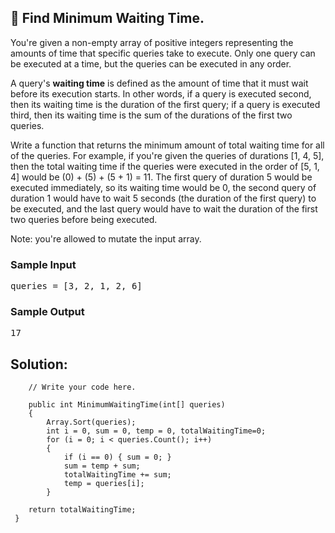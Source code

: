 
## 🧐 Find Minimum Waiting Time.

<div  ae-workspace-dark"><div class="html">
<p>
  You're given a non-empty array of positive integers representing the amounts
  of time that specific queries take to execute. Only one query can be executed
  at a time, but the queries can be executed in any order.
</p>
<p>
  A query's <b>waiting time</b> is defined as the amount of time that it must
  wait before its execution starts. In other words, if a query is executed
  second, then its waiting time is the duration of the first query; if a query
  is executed third, then its waiting time is the sum of the durations of the
  first two queries.
</p>
<p>
  Write a function that returns the minimum amount of total waiting time for all
  of the queries. For example, if you're given the queries of durations
  <span>[1, 4, 5]</span>, then the total waiting time if the queries were
  executed in the order of <span>[5, 1, 4]</span> would be
  <span>(0) + (5) + (5 + 1) = 11</span>. The first query of duration
  <span>5</span> would be executed immediately, so its waiting time would be
  <span>0</span>, the second query of duration <span>1</span> would have to wait
  <span>5</span> seconds (the duration of the first query) to be executed, and
  the last query would have to wait the duration of the first two queries before
  being executed.
</p>
<p>Note: you're allowed to mutate the input array.</p>
<h3>Sample Input</h3>
<pre><span class="CodeEditor-promptParameter">queries</span> = [3, 2, 1, 2, 6]
</pre>
<h3>Sample Output</h3>
<pre>17
</pre>
</div></div>

## Solution: 

		// Write your code here.

       	public int MinimumWaitingTime(int[] queries) 
        {
            Array.Sort(queries);
            int i = 0, sum = 0, temp = 0, totalWaitingTime=0;
            for (i = 0; i < queries.Count(); i++)
            {
                if (i == 0) { sum = 0; }
                sum = temp + sum;
                totalWaitingTime += sum;
                temp = queries[i];
            }
     
		return totalWaitingTime;
	 }
